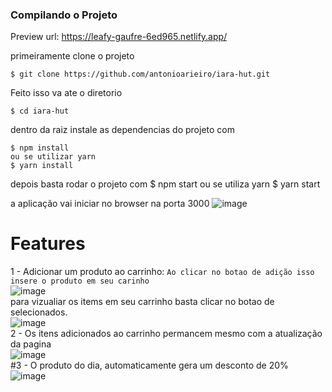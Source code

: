 ### Compilando o Projeto
Preview url: https://leafy-gaufre-6ed965.netlify.app/
<!--sec data-title="Prompt: OS X and Linux" data-id="OSX_Linux_prompt" data-collapse=true ces-->

primeiramente clone o projeto

    $ git clone https://github.com/antonioarieiro/iara-hut.git
    

<!--endsec-->
<!--sec data-title="Prompt: OS X and Linux" data-id="OSX_Linux_prompt" data-collapse=true ces-->

Feito isso va ate o diretorio 

    $ cd iara-hut
    

<!--endsec-->
<!--sec data-title="Prompt: OS X and Linux" data-id="OSX_Linux_prompt" data-collapse=true ces-->

dentro da raiz instale as dependencias do projeto com

    $ npm install
    ou se utilizar yarn
    $ yarn install

<!--endsec-->
<!--sec data-title="Prompt: OS X and Linux" data-id="OSX_Linux_prompt" data-collapse=true ces-->

depois basta rodar o projeto com 
    $ npm start
    ou se utiliza yarn
    $ yarn start
<!--endsec-->

a aplicação vai iniciar no browser na porta 3000
![image](https://user-images.githubusercontent.com/67910335/177022249-4786b30f-c810-4d01-941e-3a12820c930f.png)

# Features
1 - Adicionar um produto ao carrinho:
`Ao clicar no botao de adição isso insere o produto em seu carinho` <br/>
![image](https://user-images.githubusercontent.com/67910335/177022291-752479b9-f39b-4e92-9244-9a7c57a243fc.png)
<br/>
para vizualiar os items em seu carrinho basta clicar no botao de selecionados.
<br/>
![image](https://user-images.githubusercontent.com/67910335/177022327-3565db29-ac4c-4bb8-b435-b63038dd1c10.png)
<br/>
2 -  Os itens adicionados ao carrinho permancem mesmo com a atualização da pagina
<br/>
![image](https://user-images.githubusercontent.com/67910335/177022422-dd822ab9-4d14-4111-9863-a0ce288747c0.png)
<br/>
#3 - O produto do dia, automaticamente gera um desconto de 20%
<br/>
![image](https://user-images.githubusercontent.com/67910335/177022448-8c6533c9-c30e-415d-93f4-ba9199e98994.png)

